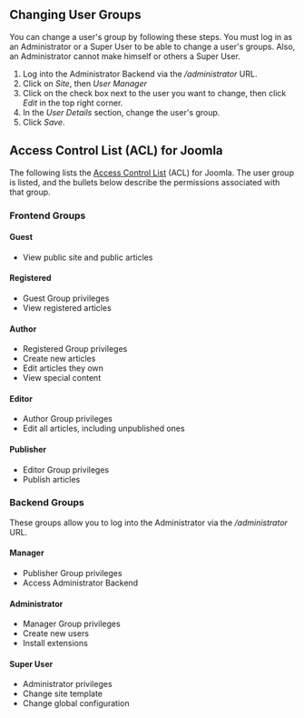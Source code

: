<!-- Filename: Changing_user_groups / Display title: Changing user groups -->

## Changing User Groups

You can change a user's group by following these steps. You must log in
as an Administrator or a Super User to be able to change a user's
groups. Also, an Administrator cannot make himself or others a Super
User.

1.  Log into the Administrator Backend via the */administrator* URL.
2.  Click on *Site*, then *User Manager*
3.  Click on the check box next to the user you want to change, then
    click *Edit* in the top right corner.
4.  In the *User Details* section, change the user's group.
5.  Click *Save*.

## Access Control List (ACL) for Joomla

The following lists the [Access Control
List](https://docs.joomla.org/Access_Control_List "Access Control List")
(ACL) for Joomla. The user group is listed, and the bullets below
describe the permissions associated with that group.

### Frontend Groups

#### Guest

- View public site and public articles

#### Registered

- Guest Group privileges
- View registered articles

#### Author

- Registered Group privileges
- Create new articles
- Edit articles they own
- View special content

#### Editor

- Author Group privileges
- Edit all articles, including unpublished ones

#### Publisher

- Editor Group privileges
- Publish articles

### Backend Groups

These groups allow you to log into the Administrator via the
*/administrator* URL.

#### Manager

- Publisher Group privileges
- Access Administrator Backend

#### Administrator

- Manager Group privileges
- Create new users
- Install extensions

#### Super User

- Administrator privileges
- Change site template
- Change global configuration
